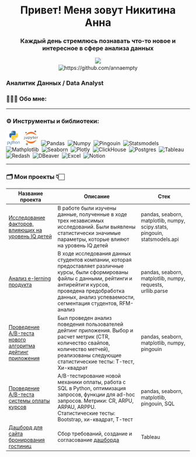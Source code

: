 <h1 align="center">Привет! Меня зовут Никитина Анна </h1>
<h3 align="center">Каждый день стремлюсь познавать что-то новое и интересное в сфере анализа данных</h3>

<div id="header" align="center">
  <img src="https://i.giphy.com/media/v1.Y2lkPTc5MGI3NjExNmtrZzVjYXJzcmMzMmVqc2tubXB5eWs1MXpmb3JjMWswOTlxMmNmZiZlcD12MV9pbnRlcm5hbF9naWZfYnlfaWQmY3Q9Zw/hpXdHPfFI5wTABdDx9/giphy.gif" width="300"/>
</div>

<div id="counter" align="center">
  <img src="https://komarev.com/ghpvc/?username=annaempty&style=flat-square&color=blue" alt="https://github.com/annaempty"/>
</div>

<h3>
Аналитик Данных / Data Analyst 
</h3>

### 👩🏻‍💻 Обо мне:
 

---
### ⚙️ Инструменты и библиотеки:
<div>
  <img src="https://github.com/devicons/devicon/blob/master/icons/python/python-original-wordmark.svg" title="Python" alt="Python" width="40" height="40"/>&nbsp;
  <img src="https://github.com/devicons/devicon/blob/master/icons/jupyter/jupyter-original-wordmark.svg" title="Jupyter" alt="Jupyter" width="40" height="40"/>&nbsp;
  <img src="https://avatars.mds.yandex.net/i?id=03dfc4c05a61ff1989b762098c7bc212eec29836-9220156-images-thumbs&n=13" title="Pandas" alt="Pandas" height="30"/>&nbsp;
  <img src="https://camo.githubusercontent.com/6631ab3e404c95feff2366126736bf6b3759e4be11357ea07405a3527b9a3138/68747470733a2f2f696d672e736869656c64732e696f2f62616467652f6e756d70792d2532333031333234332e7376673f7374796c653d666f722d7468652d6261646765266c6f676f3d6e756d7079266c6f676f436f6c6f723d7768697465" title="Numpy" alt="Numpy" height="30"/>&nbsp;
  <img src="https://pingouin-stats.org/build/html/_images/logo_pingouin.png" title="Pingouin" alt="Pingouin" height="30"/>&nbsp;
  <img src="https://avatars.mds.yandex.net/i?id=ed4bb20472a95e34f0ee6dc8de3069ccf373f67d-8497452-images-thumbs&n=13" title="Statsmodels" alt="Statsmodels" height="30"/>&nbsp;
  <img src="https://camo.githubusercontent.com/9e175adcb5e76a230ffd53ed1e78034277d31171b77358865b2be148d0b523d3/68747470733a2f2f696d672e736869656c64732e696f2f62616467652f4d6174706c6f746c69622d2532336666666666662e7376673f7374796c653d666f722d7468652d6261646765266c6f676f3d4d6174706c6f746c6962266c6f676f436f6c6f723d626c61636b" title="Mathplotlib" alt="Mathplotlib" height="30"/>&nbsp;
  <img src="https://avatars.mds.yandex.net/i?id=3b1d13a52ed933827565a138d9a0f7b8cc7df932-12490006-images-thumbs&n=13" title="Seaborn" alt="Seaborn" height="30"/>&nbsp;
  <img src="https://avatars.mds.yandex.net/i?id=f4ff5906425eda76c7a012fbfeed228c941d45a6-9233261-images-thumbs&n=13" title="Plotly" alt="Plotly" height="31"/>&nbsp;
  <img src="https://avatars.mds.yandex.net/i?id=8f15f2ddbf0b080a77ed0a53bf419b1d11113da9-9829492-images-thumbs&n=13" title="ClickHouse" alt="ClickHouse" height="40"/>&nbsp;
  <img src="https://camo.githubusercontent.com/b64b6429d879f2ef963c26b4f0bae57ed1b94e70ef55009236ecf1c7b3e385c5/68747470733a2f2f696d672e736869656c64732e696f2f62616467652f2d506f737467726553514c2d4646463f7374796c653d666f722d7468652d6261646765266c6f676f3d506f737467726553514c" title="Postgres" alt="Postgres" height="40" />&nbsp;
  <img src="https://camo.githubusercontent.com/b441d3a6d9ac8b14fddd60679b87af52a1990e0a724026c12d64f8d4913a090f/68747470733a2f2f696d672e736869656c64732e696f2f62616467652f2d5461626c6561752d4646463f7374796c653d666f722d7468652d6261646765266c6f676f3d5461626c656175" title="Tableau" alt="Tableau" height="40"/>&nbsp;
  <img src="https://camo.githubusercontent.com/5781d18a8df39047ac472c1d8c7b7e3862886752db55096078a37a49d7bfac70/68747470733a2f2f696d672e736869656c64732e696f2f62616467652f2d5265646173682d4646463f7374796c653d666f722d7468652d6261646765266c6f676f3d526564617368" title="Redash" alt="Redash" height="40"/>&nbsp;
  <img   src="https://avatars.mds.yandex.net/i?id=989aaa3827ad179206d6dba4d4c786cd6fa746ce0849a7cf-12621368-images-thumbs&n=13" title="DBeaver" alt="DBeaver" height="40"/>&nbsp;
  <img   src="https://avatars.mds.yandex.net/i?id=9d6f17c1f49a584095dc37f39f3c2f422a20e037782e614e-10503674-images-thumbs&n=13" title="Excel" alt="Excel" height="40"/>&nbsp;
  <img   src="https://camo.githubusercontent.com/6e843e1dc6e2ff2d0e5e19bfbe9efd2b8480294466b8300126dae0540c4e5d98/68747470733a2f2f696d672e736869656c64732e696f2f62616467652f4e6f74696f6e2d2532333030303030302e7376673f7374796c653d666f722d7468652d6261646765266c6f676f3d6e6f74696f6e266c6f676f436f6c6f723d7768697465" title="Notion" alt="Notion" height="40"/>&nbsp; 
  
</div>

---
### 🗂️ Мои проекты 👇🏻

<table>
    <thead align="center">
        <tr>
            <th>Название проекта</th>
            <th>Описание</th>
            <th>Стек</th>
        </tr>
    </thead>
    <tbody align="left">
        <tr>
            <td> <a href="https://github.com/annaempty/IQ_child/tree/main">Исследование факторов, влияющих на уровень IQ детей</a></td>
            <td>В работе были изучены данные, полученные в ходе трех независимых исследований. Были выявлены статистически значимые параметры, которые влияют на уровень IQ детей</td>
            <td>pandas, seaborn, matplotlib, numpy, scipy.stats, pingouin, statsmodels.api</td>
        </tr>
        <tr>
            <td><a href="https://github.com/annaempty/e-lerning">Анализ e-lerning продукта</a></td>
            <td>В ходе исследования данных студентов компании, которая предоставляет различные курсы, были сформированы файлы с данными, рейтинги и антирейтиги курсов, проведена предобработка данных, анализ успеваемости, cегментация студентов, RFM-анализ</td>
            <td>pandas, seaborn, matplotlib, numpy, requests, urllib.parse </td>
        </tr>
        <tr>
            <td><a href="https://github.com/annaempty/dating_site">Проведение A/B-теста нового алгоритма дейтинг приложения</a></td>
            <td>Был проведен анализ поведения пользователей дейтинг приложения. Выбор и расчет метрик (CTR, количество свайпов, количество метчей), реализованы следующие статистические тесты: Т-тест, Хи-квадрат</td>
            <td>pandas, seaborn, matplotlib, numpy, pingouin</td>
        </tr>
        <tr>
            <td><a href="https://github.com/annaempty/AB_testing_educational_website">Проведение A/B-теста системы оплаты курсов</a> </td>
            <td>A/B-тестирование новой механики оплаты, работа с SQL в Python, оптимизация запросов, функции для ad-hoc запросов. Метрики: CR, ARPU, ARPAU, ARPPU. Статистические тесты: Bootstrap, хи-квадрат, Т-тест</td>
            <td>pandas, seaborn, matplotlib, pingouin, SQL</td>
        </tr>
        <tr>
            <td><a href="https://github.com/annaempty/bnb_dashbord">Дашборд для сайта бронирования гостиниц</a></td>
            <td> Сбор требований, создание и согласование <a href="https://public.tableau.com/app/profile/anna.nikitina2379/viz/karpov_bnb/Dashboard1">дашборда</td>
            <td>Tableau</td>
        </tr>
    </tbody>
</table>

